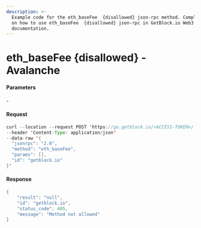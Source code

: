 ```yaml
---
description: >-
  Example code for the eth_baseFee  {disallowed} json-rpc method. Сomplete guide
  on how to use eth_baseFee  {disallowed} json-rpc in GetBlock.io Web3
  documentation.
---
```


# eth\_baseFee {disallowed} - Avalanche

#### Parameters

\-

#### Request

```java
curl --location --request POST 'https://go.getblock.io/<ACCESS-TOKEN>/' 
--header 'Content-Type: application/json' 
--data-raw '{
  "jsonrpc": "2.0",
  "method": "eth_baseFee",
  "params": [],
  "id": "getblock.io"
}'
```

#### Response

```java
{
    "result": "null",
    "id": "getblock.io",
    "status_code": 405,
    "message": "Method not allowed"
}
```
